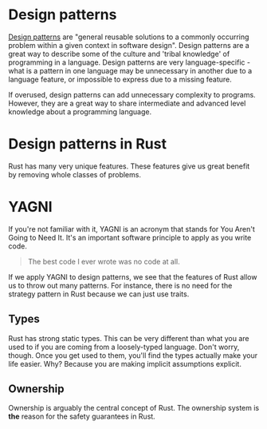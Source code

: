 # Design patterns

[Design patterns](https://en.wikipedia.org/wiki/Software_design_pattern) are "general reusable solutions to a commonly occurring problem within a given context in software design". Design patterns are a great way to describe some of the culture and 'tribal knowledge' of programming in a language. Design patterns are very language-specific - what is a pattern in one language may be unnecessary in another due to a language feature, or impossible to express due to a missing feature.

If overused, design patterns can add unnecessary complexity to programs. However, they are a great way to share intermediate and advanced level knowledge about a programming language.

# Design patterns in Rust

Rust has many very unique features. These features give us great benefit by removing whole classes of problems.

# YAGNI

If you're not familiar with it, YAGNI is an acronym that stands for You Aren't Going to Need It. It's an important software principle to apply as you write code.

> The best code I ever wrote was no code at all.

If we apply YAGNI to design patterns, we see that the features of Rust allow us to throw out many patterns. For instance, there is no need for the strategy pattern in Rust because we can just use traits.

## Types

Rust has strong static types. This can be very different than what you are used to if you are coming from a loosely-typed language. Don't worry, though. Once you get used to them, you'll find the types actually make your life easier. Why? Because you are making implicit assumptions explicit.

## Ownership

Ownership is arguably the central concept of Rust. The ownership system is __the__ reason for the safety guarantees in Rust.
